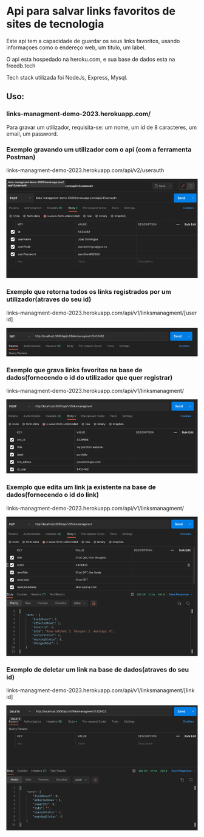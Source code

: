 
# Api para salvar links favoritos de sites de tecnologia

Este api tem a capacidade de guardar os seus links favoritos, usando informaçoes como o endereço web, um titulo, um label.

O api esta hospedado na heroku.com, e sua base de dados esta na freedb.tech

Tech stack utilizada foi NodeJs, Express, Mysql.

## Uso:

### links-managment-demo-2023.herokuapp.com/

Para gravar um utilizador, requisita-se: um nome, um id de 8 caracteres, um email, um password.

### Exemplo gravando um utilizador com o api (com a ferramenta Postman)

links-managment-demo-2023.herokuapp.com/api/v2/userauth

![alt text](./api/exampleScreenShots/userRegistration.png?raw=true)

### Exemplo que retorna todos os links registrados por um utilizador(atraves do seu id)

links-managment-demo-2023.herokuapp.com/api/v1/linksmanagment/[user id]

![alt text](./api/exampleScreenShots/linkConsultation.png?raw=true)

### Exemplo que grava links favoritos na base de dados(fornecendo o id do utilizador que quer registrar)

links-managment-demo-2023.herokuapp.com/api/v1/linksmanagment/

![alt text](./api/exampleScreenShots/linkRegistration.png?raw=true)

### Exemplo que edita um link ja existente na base de dados(fornecendo o id do link)


links-managment-demo-2023.herokuapp.com/api/v1/linksmanagment/

![alt text](./api/exampleScreenShots/linkEdition.png?raw=true)

### Exemplo de deletar um link na base de dados(atraves do seu id)

links-managment-demo-2023.herokuapp.com/api/v1/linksmanagment/[link id]

![alt text](./api/exampleScreenShots/linkDelition.png?raw=true)


